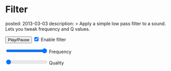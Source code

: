 Filter
======
posted: 2013-03-03
description: >
  Apply a simple low pass filter to a sound. Lets you tweak frequency
  and Q values.

<input type="button" onclick="sample.toggle();" value="Play/Pause">

<input type="checkbox" id="c1" checked="false" onchange="sample.toggleFilter(this);">
<label for="c1"><span></span>Enable filter</label>

<input type="range" min="0" max="1" step="0.01" value="1" oninput="sample.changeFrequency(this);"> Frequency

<input type="range" min="0" max="1" step="0.01" value="0" oninput="sample.changeQuality(this);"> Quality

<script src="/static/js/shared.js"></script>
<script src="filter-sample.js"></script>
<script>
var sample = new FilterSample();
</script>
